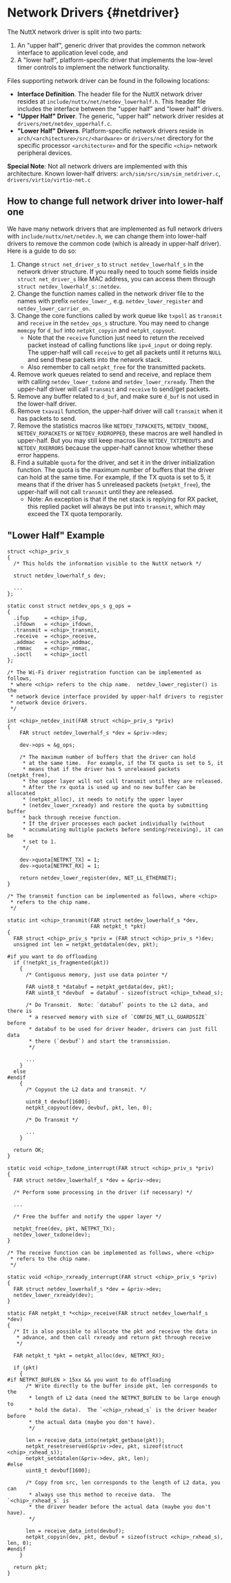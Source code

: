 Network Drivers {#netdriver}
===============

The NuttX network driver is split into two parts:

1.  An \"upper half\", generic driver that provides the common network
    interface to application level code, and
2.  A \"lower half\", platform-specific driver that implements the
    low-level timer controls to implement the network functionality.

Files supporting network driver can be found in the following locations:

-   **Interface Definition**. The header file for the NuttX network
    driver resides at `include/nuttx/net/netdev_lowerhalf.h`. This
    header file includes the interface between the \"upper half\" and
    \"lower half\" drivers.
-   **\"Upper Half\" Driver**. The generic, \"upper half\" network
    driver resides at `drivers/net/netdev_upperhalf.c`.
-   **\"Lower Half\" Drivers**. Platform-specific network drivers reside
    in `arch/<architecture>/src/<hardware>` or `drivers/net` directory
    for the specific processor `<architecture>` and for the specific
    `<chip>` network peripheral devices.

**Special Note**: Not all network drivers are implemented with this
architecture. Known lower-half drivers:
`arch/sim/src/sim/sim_netdriver.c`, `drivers/virtio/virtio-net.c`

How to change full network driver into lower-half one
-----------------------------------------------------

We have many network drivers that are implemented as full network
drivers with `include/nuttx/net/netdev.h`, we can change them into
lower-half drivers to remove the common code (which is already in
upper-half driver). Here is a guide to do so:

1.  Change `struct net_driver_s` to `struct netdev_lowerhalf_s` in the
    network driver structure. If you really need to touch some fields
    inside `struct net_driver_s` like MAC address, you can access them
    through `struct netdev_lowerhalf_s::netdev`.
2.  Change the function names called in the network driver file to the
    names with prefix `netdev_lower_`, e.g. `netdev_lower_register` and
    `netdev_lower_carrier_on`.
3.  Change the core functions called by work queue like `txpoll` as
    `transmit` and `receive` in the `netdev_ops_s` structure. You may
    need to change `memcpy` for `d_buf` into `netpkt_copyin` and
    `netpkt_copyout`.
    -   Note that the `receive` function just need to return the
        received packet instead of calling functions like `ipv4_input`
        or doing reply. The upper-half will call `receive` to get all
        packets until it returns `NULL` and send these packets into the
        network stack.
    -   Also remember to call `netpkt_free` for the transmitted packets.
4.  Remove work queues related to send and receive, and replace them
    with calling `netdev_lower_txdone` and `netdev_lower_rxready`. Then
    the upper-half driver will call `transmit` and `receive` to send/get
    packets.
5.  Remove any buffer related to `d_buf`, and make sure `d_buf` is not
    used in the lower-half driver.
6.  Remove `txavail` function, the upper-half driver will call
    `transmit` when it has packets to send.
7.  Remove the statistics macros like `NETDEV_TXPACKETS`,
    `NETDEV_TXDONE`, `NETDEV_RXPACKETS` or `NETDEV_RXDROPPED`, these
    macros are well handled in upper-half. But you may still keep macros
    like `NETDEV_TXTIMEOUTS` and `NETDEV_RXERRORS` because the
    upper-half cannot know whether these error happens.
8.  Find a suitable `quota` for the driver, and set it in the driver
    initialization function. The quota is the maximum number of buffers
    that the driver can hold at the same time. For example, if the TX
    quota is set to 5, it means that if the driver has 5 unreleased
    packets (`netpkt_free`), the upper-half will not call `transmit`
    until they are released.
    -   Note: An exception is that if the net stack is replying for RX
        packet, this replied packet will always be put into `transmit`,
        which may exceed the TX quota temporarily.

\"Lower Half\" Example
----------------------

``` {.c}
struct <chip>_priv_s
{
  /* This holds the information visible to the NuttX network */

  struct netdev_lowerhalf_s dev;

  ...
};

static const struct netdev_ops_s g_ops =
{
  .ifup     = <chip>_ifup,
  .ifdown   = <chip>_ifdown,
  .transmit = <chip>_transmit,
  .receive  = <chip>_receive,
  .addmac   = <chip>_addmac,
  .rmmac    = <chip>_rmmac,
  .ioctl    = <chip>_ioctl
};

/* The Wi-Fi driver registration function can be implemented as follows,
 * where <chip> refers to the chip name.  netdev_lower_register() is the
 * network device interface provided by upper-half drivers to register
 * network device drivers.
 */

int <chip>_netdev_init(FAR struct <chip>_priv_s *priv)
{
    FAR struct netdev_lowerhalf_s *dev = &priv->dev;

    dev->ops = &g_ops;

    /* The maximum number of buffers that the driver can hold
     * at the same time.  For example, if the TX quota is set to 5, it
     * means that if the driver has 5 unreleased packets (netpkt_free),
     * the upper layer will not call transmit until they are released.
     * After the rx quota is used up and no new buffer can be allocated
     * (netpkt_alloc), it needs to notify the upper layer
     * (netdev_lower_rxready) and restore the quota by submitting buffer
     * back through receive function.
     * If the driver processes each packet individually (without
     * accumulating multiple packets before sending/receiving), it can be
     * set to 1.
     */

    dev->quota[NETPKT_TX] = 1;
    dev->quota[NETPKT_RX] = 1;

    return netdev_lower_register(dev, NET_LL_ETHERNET);
}

/* The transmit function can be implemented as follows, where <chip>
 * refers to the chip name.
 */

static int <chip>_transmit(FAR struct netdev_lowerhalf_s *dev,
                           FAR netpkt_t *pkt)
{
  FAR struct <chip>_priv_s *priv = (FAR struct <chip>_priv_s *)dev;
  unsigned int len = netpkt_getdatalen(dev, pkt);

#if you want to do offloading
  if (!netpkt_is_fragmented(pkt))
    {
      /* Contiguous memory, just use data pointer */

      FAR uint8_t *databuf = netpkt_getdata(dev, pkt);
      FAR uint8_t *devbuf  = databuf - sizeof(struct <chip>_txhead_s);

      /* Do Transmit.  Note: `databuf` points to the L2 data, and there is
       * a reserved memory with size of `CONFIG_NET_LL_GUARDSIZE` before
       * databuf to be used for driver header, drivers can just fill data
       * there (`devbuf`) and start the transmission.
       */

      ...
    }
  else
#endif
    {
      /* Copyout the L2 data and transmit. */

      uint8_t devbuf[1600];
      netpkt_copyout(dev, devbuf, pkt, len, 0);

      /* Do Transmit */

      ...
    }

  return OK;
}

static void <chip>_txdone_interrupt(FAR struct <chip>_priv_s *priv)
{
  FAR struct netdev_lowerhalf_s *dev = &priv->dev;

  /* Perform some processing in the driver (if necessary) */

  ...

  /* Free the buffer and notify the upper layer */

  netpkt_free(dev, pkt, NETPKT_TX);
  netdev_lower_txdone(dev);
}

/* The receive function can be implemented as follows, where <chip>
 * refers to the chip name.
 */

static void <chip>_rxready_interrupt(FAR struct <chip>_priv_s *priv)
{
  FAR struct netdev_lowerhalf_s *dev = &priv->dev;
  netdev_lower_rxready(dev);
}

static FAR netpkt_t *<chip>_receive(FAR struct netdev_lowerhalf_s *dev)
{
  /* It is also possible to allocate the pkt and receive the data in
   * advance, and then call rxready and return pkt through receive
   */

  FAR netpkt_t *pkt = netpkt_alloc(dev, NETPKT_RX);

  if (pkt)
    {
#if NETPKT_BUFLEN > 15xx && you want to do offloading
      /* Write directly to the buffer inside pkt, len corresponds to the
       * length of L2 data (need the NETPKT_BUFLEN to be large enough to
       * hold the data).  The `<chip>_rxhead_s` is the driver header before
       * the actual data (maybe you don't have).
       */

      len = receive_data_into(netpkt_getbase(pkt));
      netpkt_resetreserved(&priv->dev, pkt, sizeof(struct <chip>_rxhead_s));
      netpkt_setdatalen(&priv->dev, pkt, len);
#else
      uint8_t devbuf[1600];

      /* Copy from src, len corresponds to the length of L2 data, you can
       * always use this method to receive data.  The `<chip>_rxhead_s` is
       * the driver header before the actual data (maybe you don't have).
       */

      len = receive_data_into(devbuf);
      netpkt_copyin(dev, pkt, devbuf + sizeof(struct <chip>_rxhead_s), len, 0);
#endif
    }

  return pkt;
}
```
